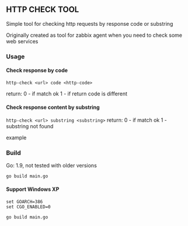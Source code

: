 ##  HTTP CHECK TOOL

Simple tool for checking http requests by response code or substring

Originally created as tool for zabbix agent when you need to check some web services

### Usage

#### Check response by code

```http-check <url> code <http-code>```

return:
  0 - if match ok
  1 - if return code is different

#### Check response content by substring
```http-check <url> substring <substring>```
return:
  0 - if match ok
  1 - substring not found
  
example
  
### Build

Go: 1.9, not tested with older versions

```go build main.go```

#### Support Windows XP

```
set GOARCH=386
set CGO_ENABLED=0
  
go build main.go
```